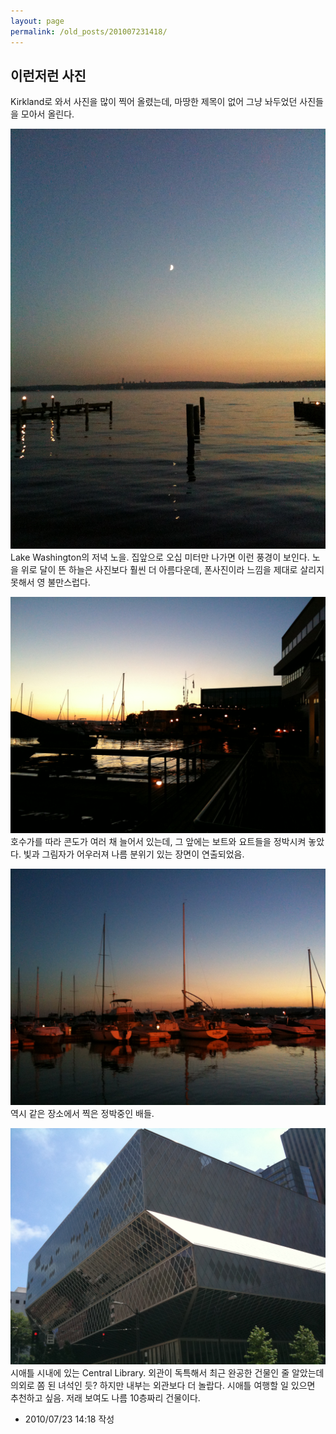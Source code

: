 ```yaml
---
layout: page
permalink: /old_posts/201007231418/
---
```


## 이런저런 사진

Kirkland로 와서 사진을 많이 찍어 올렸는데, 마땅한 제목이 없어 그냥 놔두었던 사진들을 모아서 올린다.

![c0003499_4c4923d19161e.jpg](201007231418/c0003499_4c4923d19161e.jpg)Lake Washington의 저녁 노을. 집앞으로 오십 미터만 나가면 이런 풍경이 보인다. 노을 위로 달이 뜬 하늘은 사진보다 훨씬 더 아름다운데, 폰사진이라 느낌을 제대로 살리지 못해서 영 불만스럽다.


![c0003499_4c492459ee4d8.jpg](201007231418/c0003499_4c492459ee4d8.jpg)호수가를 따라 콘도가 여러 채 늘어서 있는데, 그 앞에는 보트와 요트들을 정박시켜 놓았다. 빛과 그림자가 어우러져 나름 분위기 있는 장면이 연출되었음.


![c0003499_4c4924dc7d91a.jpg](201007231418/c0003499_4c4924dc7d91a.jpg)역시 같은 장소에서 찍은 정박중인 배들.


![c0003499_4c492577acd15.jpg](201007231418/c0003499_4c492577acd15.jpg)시애틀 시내에 있는 Central Library. 외관이 독특해서 최근 완공한 건물인 줄 알았는데 의외로 쫌 된 녀석인 듯? 하지만 내부는 외관보다 더 놀랍다. 시애틀 여행할 일 있으면 추천하고 싶음. 저래 보여도 나름 10층짜리 건물이다.




- 2010/07/23 14:18 작성
